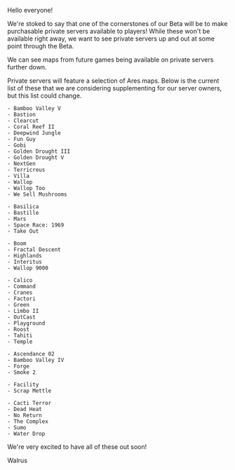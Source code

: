 Hello everyone!

We're stoked to say that one of the cornerstones of our Beta will be to make purchasable private servers available to players! While these won't be available right away, we want to see private servers up and out at some point through the Beta.

We can see maps from future games being available on private servers further down.

Private servers will feature a selection of Ares maps. Below is the current list of these that we are considering supplementing for our server owners, but this list could change.

```
- Bamboo Valley V
- Bastion
- Clearcut
- Coral Reef II
- Deepwind Jungle
- Fun Guy
- Gobi
- Golden Drought III
- Golden Drought V
- NextGen
- Terricreus
- Villa
- Wallop
- Wallop Too
- We Sell Mushrooms

- Basilica
- Bastille
- Mars
- Space Race: 1969
- Take Out

- Boom
- Fractal Descent
- Highlands
- Interitus
- Wallop 9000

- Calico
- Command
- Cranes
- Factori
- Green
- Limbo II
- OutCast
- Playground
- Roost
- Tahiti
- Temple

- Ascendance 02
- Bamboo Valley IV
- Forge
- Smoke 2

- Facility
- Scrap Mettle

- Cacti Terror
- Dead Heat
- No Return
- The Complex
- Sumo
- Water Drop
```

We're very excited to have all of these out soon!

Walrus
